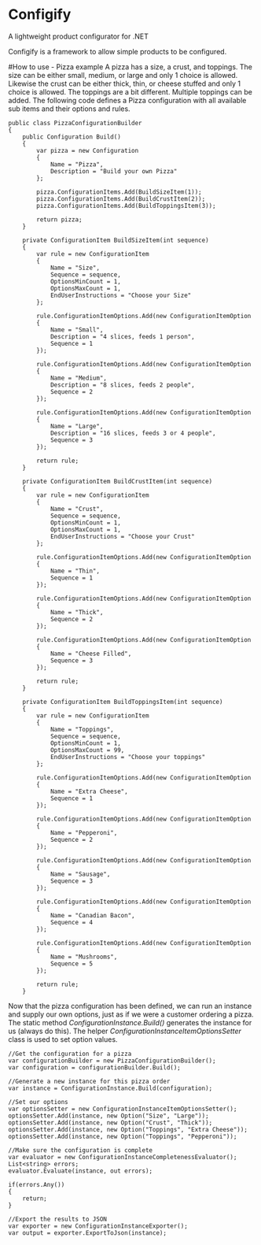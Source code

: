 # Configify
A lightweight product configurator for .NET

Configify is a framework to allow simple products to be configured. 

#How to use - Pizza example
A pizza has a size, a crust, and toppings. The size can be either small, medium, or large and only 1 choice is allowed. Likewise the crust can be either thick, thin, or cheese stuffed and only 1 choice is allowed. The toppings are a bit different. Multiple toppings can be added. The following code defines a Pizza configuration with all available sub items and their options and rules.

    public class PizzaConfigurationBuilder
    {
        public Configuration Build()
        {
            var pizza = new Configuration
            {
                Name = "Pizza",
                Description = "Build your own Pizza"
            };

            pizza.ConfigurationItems.Add(BuildSizeItem(1));
            pizza.ConfigurationItems.Add(BuildCrustItem(2));
            pizza.ConfigurationItems.Add(BuildToppingsItem(3));

            return pizza;
        }

        private ConfigurationItem BuildSizeItem(int sequence)
        {
            var rule = new ConfigurationItem
            {
                Name = "Size",
                Sequence = sequence,
                OptionsMinCount = 1,
                OptionsMaxCount = 1,
                EndUserInstructions = "Choose your Size"
            };

            rule.ConfigurationItemOptions.Add(new ConfigurationItemOption
            {
                Name = "Small",
                Description = "4 slices, feeds 1 person",
                Sequence = 1
            });

            rule.ConfigurationItemOptions.Add(new ConfigurationItemOption
            {
                Name = "Medium",
                Description = "8 slices, feeds 2 people",
                Sequence = 2
            });

            rule.ConfigurationItemOptions.Add(new ConfigurationItemOption
            {
                Name = "Large",
                Description = "16 slices, feeds 3 or 4 people",
                Sequence = 3
            });

            return rule;
        }

        private ConfigurationItem BuildCrustItem(int sequence)
        {
            var rule = new ConfigurationItem
            {
                Name = "Crust",
                Sequence = sequence,
                OptionsMinCount = 1,
                OptionsMaxCount = 1,
                EndUserInstructions = "Choose your Crust"
            };

            rule.ConfigurationItemOptions.Add(new ConfigurationItemOption
            {
                Name = "Thin",
                Sequence = 1
            });

            rule.ConfigurationItemOptions.Add(new ConfigurationItemOption
            {
                Name = "Thick",
                Sequence = 2
            });

            rule.ConfigurationItemOptions.Add(new ConfigurationItemOption
            {
                Name = "Cheese Filled",
                Sequence = 3
            });

            return rule;
        }

        private ConfigurationItem BuildToppingsItem(int sequence)
        {
            var rule = new ConfigurationItem
            {
                Name = "Toppings",
                Sequence = sequence,
                OptionsMinCount = 1,
                OptionsMaxCount = 99,
                EndUserInstructions = "Choose your toppings"
            };

            rule.ConfigurationItemOptions.Add(new ConfigurationItemOption
            {
                Name = "Extra Cheese",
                Sequence = 1
            });

            rule.ConfigurationItemOptions.Add(new ConfigurationItemOption
            {
                Name = "Pepperoni",
                Sequence = 2
            });

            rule.ConfigurationItemOptions.Add(new ConfigurationItemOption
            {
                Name = "Sausage",
                Sequence = 3
            });

            rule.ConfigurationItemOptions.Add(new ConfigurationItemOption
            {
                Name = "Canadian Bacon",
                Sequence = 4
            });

            rule.ConfigurationItemOptions.Add(new ConfigurationItemOption
            {
                Name = "Mushrooms",
                Sequence = 5
            });

            return rule;
        }

Now that the pizza configuration has been defined, we can run an instance and supply our own options, just as if we were a customer ordering a pizza. The static method _ConfigurationInstance.Build()_ generates the instance for us (always do this). The helper _ConfigurationInstanceItemOptionsSetter_ class is used to set option values.

    //Get the configuration for a pizza
    var configurationBuilder = new PizzaConfigurationBuilder();
    var configuration = configurationBuilder.Build();

    //Generate a new instance for this pizza order
    var instance = ConfigurationInstance.Build(configuration);

    //Set our options
    var optionsSetter = new ConfigurationInstanceItemOptionsSetter();
    optionsSetter.Add(instance, new Option("Size", "Large"));
    optionsSetter.Add(instance, new Option("Crust", "Thick"));
    optionsSetter.Add(instance, new Option("Toppings", "Extra Cheese"));
    optionsSetter.Add(instance, new Option("Toppings", "Pepperoni"));

    //Make sure the configuration is complete
    var evaluator = new ConfigurationInstanceCompletenessEvaluator();
    List<string> errors;
    evaluator.Evaluate(instance, out errors);

    if(errors.Any())
    {
        return;
    }

    //Export the results to JSON
    var exporter = new ConfigurationInstanceExporter();
    var output = exporter.ExportToJson(instance);
